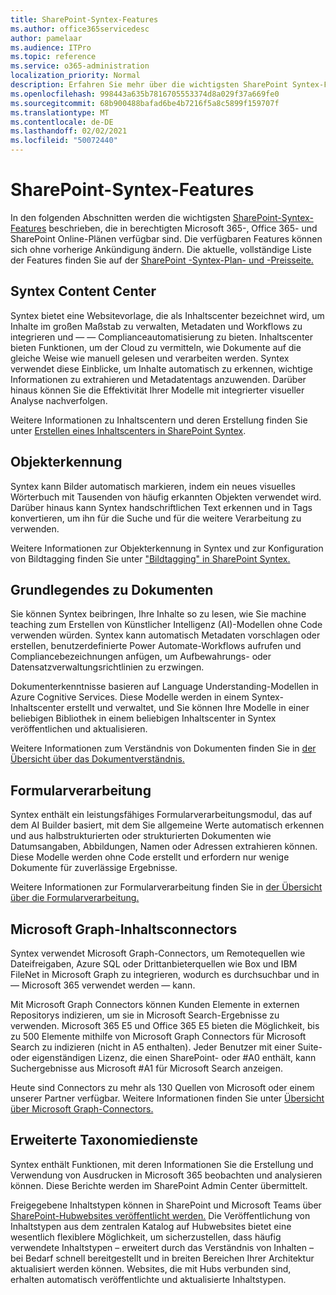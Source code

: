 ```yaml
---
title: SharePoint-Syntex-Features
ms.author: office365servicedesc
author: pamelaar
ms.audience: ITPro
ms.topic: reference
ms.service: o365-administration
localization_priority: Normal
description: Erfahren Sie mehr über die wichtigsten SharePoint Syntex-Features, die in berechtigten Microsoft 365-, Office 365- und SharePoint Online-Plänen verfügbar sind.
ms.openlocfilehash: 998443a635b7816705553374d8a029f37a669fe0
ms.sourcegitcommit: 68b900488bafad6be4b7216f5a8c5899f159707f
ms.translationtype: MT
ms.contentlocale: de-DE
ms.lasthandoff: 02/02/2021
ms.locfileid: "50072440"
---
```

# <a name="sharepoint-syntex-features"></a>SharePoint-Syntex-Features 

In den folgenden Abschnitten werden die wichtigsten [SharePoint-Syntex-Features](sharepoint-syntex-service-description.md) beschrieben, die in berechtigten Microsoft 365-, Office 365- und SharePoint Online-Plänen verfügbar sind. Die verfügbaren Features können sich ohne vorherige Ankündigung ändern. Die aktuelle, vollständige Liste der Features finden Sie auf der [SharePoint -Syntex-Plan- und -Preisseite.](https://www.microsoft.com/microsoft-365/enterprise/sharepoint-syntex)

## <a name="syntex-content-center"></a>Syntex Content Center

Syntex bietet eine Websitevorlage, die als Inhaltscenter bezeichnet wird, um Inhalte im großen Maßstab zu verwalten, Metadaten und Workflows zu integrieren und &mdash;  &mdash; Complianceautomatisierung zu bieten. Inhaltscenter bieten Funktionen, um der Cloud zu vermitteln, wie Dokumente auf die gleiche Weise wie manuell gelesen und verarbeiten werden. Syntex verwendet diese Einblicke, um Inhalte automatisch zu erkennen, wichtige Informationen zu extrahieren und Metadatentags anzuwenden. Darüber hinaus können Sie die Effektivität Ihrer Modelle mit integrierter visueller Analyse nachverfolgen.

Weitere Informationen zu Inhaltscentern und deren Erstellung finden Sie unter [Erstellen eines Inhaltscenters in SharePoint Syntex](/microsoft-365/contentunderstanding/create-a-content-center).

## <a name="object-recognition"></a>Objekterkennung

Syntex kann Bilder automatisch markieren, indem ein neues visuelles Wörterbuch mit Tausenden von häufig erkannten Objekten verwendet wird. Darüber hinaus kann Syntex handschriftlichen Text erkennen und in Tags konvertieren, um ihn für die Suche und für die weitere Verarbeitung zu verwenden.

Weitere Informationen zur Objekterkennung in Syntex und zur Konfiguration von Bildtagging finden Sie unter ["Bildtagging" in SharePoint Syntex.](/microsoft-365/contentunderstanding/image-tagging)

## <a name="document-understanding"></a>Grundlegendes zu Dokumenten

Sie können Syntex beibringen, Ihre Inhalte so zu lesen, wie Sie machine teaching zum Erstellen von Künstlicher Intelligenz (AI)-Modellen ohne Code verwenden würden. Syntex kann automatisch Metadaten vorschlagen oder erstellen, benutzerdefinierte Power Automate-Workflows aufrufen und Compliancebezeichnungen anfügen, um Aufbewahrungs- oder Datensatzverwaltungsrichtlinien zu erzwingen.

Dokumenterkenntnisse basieren auf Language Understanding-Modellen in Azure Cognitive Services. Diese Modelle werden in einem Syntex-Inhaltscenter erstellt und verwaltet, und Sie können Ihre Modelle in einer beliebigen Bibliothek in einem beliebigen Inhaltscenter in Syntex veröffentlichen und aktualisieren.

Weitere Informationen zum Verständnis von Dokumenten finden Sie in [der Übersicht über das Dokumentverständnis.](/microsoft-365/contentunderstanding/document-understanding-overview)

## <a name="form-processing"></a>Formularverarbeitung

Syntex enthält ein leistungsfähiges Formularverarbeitungsmodul, das auf dem AI Builder basiert, mit dem Sie allgemeine Werte automatisch erkennen und aus halbstrukturierten oder strukturierten Dokumenten wie Datumsangaben, Abbildungen, Namen oder Adressen extrahieren können. Diese Modelle werden ohne Code erstellt und erfordern nur wenige Dokumente für zuverlässige Ergebnisse.

Weitere Informationen zur Formularverarbeitung finden Sie in [der Übersicht über die Formularverarbeitung.](/microsoft-365/contentunderstanding/form-processing-overview)

## <a name="microsoft-graph-content-connectors"></a>Microsoft Graph-Inhaltsconnectors

Syntex verwendet Microsoft Graph-Connectors, um Remotequellen wie Dateifreigaben, Azure SQL oder Drittanbieterquellen wie Box und IBM FileNet in Microsoft Graph zu integrieren, wodurch es durchsuchbar und in &mdash; Microsoft 365 verwendet werden &mdash; kann.

Mit Microsoft Graph Connectors können Kunden Elemente in externen Repositorys indizieren, um sie in Microsoft Search-Ergebnisse zu verwenden. Microsoft 365 E5 und Office 365 E5 bieten die Möglichkeit, bis zu 500 Elemente mithilfe von Microsoft Graph Connectors für Microsoft Search zu indizieren (nicht in A5 enthalten). Jeder Benutzer mit einer Suite- oder eigenständigen Lizenz, die einen SharePoint- oder #A0 enthält, kann Suchergebnisse aus Microsoft #A1 für Microsoft Search anzeigen.

Heute sind Connectors zu mehr als 130 Quellen von Microsoft oder einem unserer Partner verfügbar. Weitere Informationen finden Sie unter [Übersicht über Microsoft Graph-Connectors.](https://aka.ms/iwantconnectors)

## <a name="advanced-taxonomy-services"></a>Erweiterte Taxonomiedienste

Syntex enthält Funktionen, mit deren Informationen Sie die Erstellung und Verwendung von Ausdrucken in Microsoft 365 beobachten und analysieren können. Diese Berichte werden im SharePoint Admin Center übermittelt.

Freigegebene Inhaltstypen können in SharePoint und Microsoft Teams über [SharePoint-Hubwebsites veröffentlicht werden.](/sharepoint/dev/features/hub-site/hub-site-overview) Die Veröffentlichung von Inhaltstypen aus dem zentralen Katalog auf Hubwebsites bietet eine wesentlich flexiblere Möglichkeit, um sicherzustellen, dass häufig verwendete Inhaltstypen – erweitert durch das Verständnis von Inhalten – bei Bedarf schnell bereitgestellt und in breiten Bereichen Ihrer Architektur aktualisiert werden können. Websites, die mit Hubs verbunden sind, erhalten automatisch veröffentlichte und aktualisierte Inhaltstypen.

